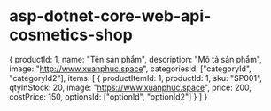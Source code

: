 ﻿# asp-dotnet-core-web-api-cosmetics-shop

{
	productId: 1,
	name: "Tên sản phẩm",
	description: "Mô tả sản phẩm",
	image: "http://www.xuanphuc.space",
	categoriesId: ["categoryId", "categoryId2"],
	items: [
		{
			productItemId: 1,
			productId: 1,
			sku: "SP001",
			qtyInStock: 20,
			image: "https://www.xuanphuc.space",
			price: 200,
			costPrice: 150,
			optionsId: ["optionId", "optionId2"]
		}
	]
}

